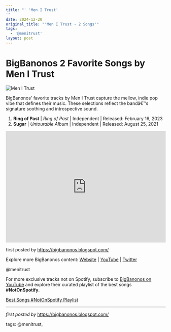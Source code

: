 ```yaml
---
title: "' 'Men I Trust'
'"
date: 2024-12-20
original_title: "'Men I Trust - 2 Songs'"
tags:
  - '@menitrust'
layout: post
---
```

<h1>BigBanonos 2 Favorite Songs by Men I Trust</h1>
<img src="https://www.brooklynvegan.com/wp-content/uploads/2023/11/20/menitrust-terminal5-010-1052x591.jpg?t=1715369106672d7fbb27aed" alt="Men I Trust"> <p>BigBanonos' favorite tracks by Men I Trust capture the mellow, indie pop vibe that defines their music. These selections reflect the bandâ€™s signature soothing and introspective sound.</p> <ol> <li><strong>Ring of Past</strong> | <em>Ring of Past</em> | Independent | Released: February 16, 2023</li> <li><strong>Sugar</strong> | <em>Untourable Album</em> | Independent | Released: August 25, 2021</li>
</ol> <div> <iframe src="https://open.spotify.com/embed/playlist/5Ayc8OluZvvXGDgJLDKwxl?utm_source=generator" width="100%" height="352" frameborder="0" allow="autoplay; clipboard-write; encrypted-media; fullscreen; picture-in-picture" loading="lazy" allowfullscreen></iframe>
</div> <p>first posted by <a href="https://bigbanonos.blogspot.com/">https://bigbanonos.blogspot.com/</a></p> <div> <p>Explore more BigBanonos content: <a href="https://bigbanonos.blogspot.com/">Website</a> | <a href="https://www.youtube.com/@BigBanonos">YouTube</a> | <a href="https://x.com/bigbanonos">Twitter</a></p>
</div> <!-- Tags -->
<p>@menitrust</p>


<!--Subscribe and Playlist Links-->
<div>
    <p>For more exclusive tracks not on Spotify, subscribe to <a href="https://www.youtube.com/@BigBanonos" target="_blank">BigBanonos on YouTube</a> and explore their curated playlist of the best songs <strong>#NotOnSpotify</strong>.</p>
    <p><a href="https://www.youtube.com/playlist?list=PLtuNtuTatqI0kFahUCbtbfenC_ET5O_tr" target="_blank">Best Songs #NotOnSpotify Playlist<br /></a></p></div>

<hr />

<p><em>first posted by</em> <a href="https://bigbanonos.blogspot.com/" rel="noopener" target="_new">https://bigbanonos.blogspot.com/</a></p>

<p>tags: @menitrust,</p>
